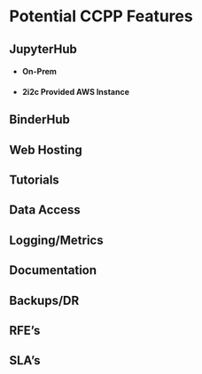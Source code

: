 # Potential CCPP Features

## JupyterHub

* #### On-Prem

* #### 2i2c Provided AWS Instance

## BinderHub

## Web Hosting

## Tutorials

## Data Access

## Logging/Metrics

## Documentation

## Backups/DR

## RFE’s

## SLA’s 